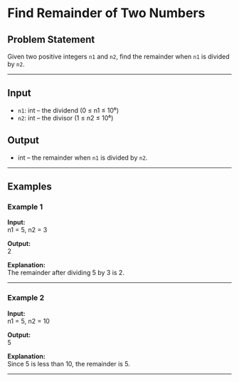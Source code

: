 # Find Remainder of Two Numbers

## Problem Statement

Given two positive integers `n1` and `n2`, find the remainder when `n1` is divided by `n2`.

---

## Input

- `n1`: int – the dividend (0 ≤ n1 ≤ 10⁶)
- `n2`: int – the divisor (1 ≤ n2 ≤ 10⁶)

## Output

- int – the remainder when `n1` is divided by `n2`.

---

## Examples

### Example 1

**Input:**  
n1 = 5, n2 = 3  

**Output:**  
2  

**Explanation:**  
The remainder after dividing 5 by 3 is 2.

---

### Example 2

**Input:**  
n1 = 5, n2 = 10  

**Output:**  
5  

**Explanation:**  
Since 5 is less than 10, the remainder is 5.

---
